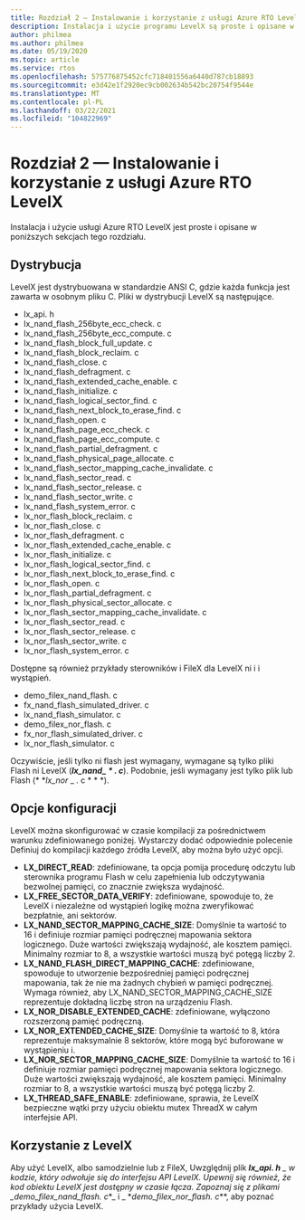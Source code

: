 ```yaml
---
title: Rozdział 2 — Instalowanie i korzystanie z usługi Azure RTO LevelX
description: Instalacja i użycie programu LevelX są proste i opisane w poniższych sekcjach tego rozdziału.
author: philmea
ms.author: philmea
ms.date: 05/19/2020
ms.topic: article
ms.service: rtos
ms.openlocfilehash: 575776875452cfc718401556a6440d787cb18893
ms.sourcegitcommit: e3d42e1f2920ec9cb002634b542bc20754f9544e
ms.translationtype: MT
ms.contentlocale: pl-PL
ms.lasthandoff: 03/22/2021
ms.locfileid: "104822969"
---
```

# <a name="chapter-2---installation-and-use-of-azure-rtos-levelx"></a>Rozdział 2 — Instalowanie i korzystanie z usługi Azure RTO LevelX

Instalacja i użycie usługi Azure RTO LevelX jest proste i opisane w poniższych sekcjach tego rozdziału.

## <a name="distribution"></a>Dystrybucja

LevelX jest dystrybuowana w standardzie ANSI C, gdzie każda funkcja jest zawarta w osobnym pliku C. Pliki w dystrybucji LevelX są następujące.
- lx_api. h
- lx_nand_flash_256byte_ecc_check. c
- lx_nand_flash_256byte_ecc_compute. c
- lx_nand_flash_block_full_update. c
- lx_nand_flash_block_reclaim. c
- lx_nand_flash_close. c
- lx_nand_flash_defragment. c  
- lx_nand_flash_extended_cache_enable. c
- lx_nand_flash_initialize. c
- lx_nand_flash_logical_sector_find. c
- lx_nand_flash_next_block_to_erase_find. c
- lx_nand_flash_open. c
- lx_nand_flash_page_ecc_check. c
- lx_nand_flash_page_ecc_compute. c  
- lx_nand_flash_partial_defragment. c
- lx_nand_flash_physical_page_allocate. c
- lx_nand_flash_sector_mapping_cache_invalidate. c
- lx_nand_flash_sector_read. c
- lx_nand_flash_sector_release. c
- lx_nand_flash_sector_write. c
- lx_nand_flash_system_error. c
- lx_nor_flash_block_reclaim. c
- lx_nor_flash_close. c
- lx_nor_flash_defragment. c  
- lx_nor_flash_extended_cache_enable. c
- lx_nor_flash_initialize. c
- lx_nor_flash_logical_sector_find. c
- lx_nor_flash_next_block_to_erase_find. c
- lx_nor_flash_open. c
- lx_nor_flash_partial_defragment. c
- lx_nor_flash_physical_sector_allocate. c
- lx_nor_flash_sector_mapping_cache_invalidate. c
- lx_nor_flash_sector_read. c
- lx_nor_flash_sector_release. c
- lx_nor_flash_sector_write. c
- lx_nor_flash_system_error. c

Dostępne są również przykłady sterowników i FileX dla LevelX ni i i wystąpień.

- demo_filex_nand_flash. c  
- fx_nand_flash_simulated_driver. c
- lx_nand_flash_simulator. c
- demo_filex_nor_flash. c  
- fx_nor_flash_simulated_driver. c
- lx_nor_flash_simulator. c

Oczywiście, jeśli tylko ni flash jest wymagany, wymagane są tylko pliki Flash ni LevelX (***lx_nand_ \* . c***). Podobnie, jeśli wymagany jest tylko plik lub Flash (* *_lx_nor_ \_ . c * * *).

## <a name="configuration-options"></a>Opcje konfiguracji

LevelX można skonfigurować w czasie kompilacji za pośrednictwem warunku zdefiniowanego poniżej. Wystarczy dodać odpowiednie polecenie Definiuj do kompilacji każdego źródła LevelX, aby można było użyć opcji.

- **LX_DIRECT_READ**: zdefiniowane, ta opcja pomija procedurę odczytu lub sterownika programu Flash w celu zapełnienia lub odczytywania bezwolnej pamięci, co znacznie zwiększa wydajność.
- **LX_FREE_SECTOR_DATA_VERIFY**: zdefiniowane, spowoduje to, że LevelX i niezależne od wystąpień logikę można zweryfikować bezpłatnie, ani sektorów.
- **LX_NAND_SECTOR_MAPPING_CACHE_SIZE**: Domyślnie ta wartość to 16 i definiuje rozmiar pamięci podręcznej mapowania sektora logicznego. Duże wartości zwiększają wydajność, ale kosztem pamięci. Minimalny rozmiar to 8, a wszystkie wartości muszą być potęgą liczby 2.
- **LX_NAND_FLASH_DIRECT_MAPPING_CACHE**: zdefiniowane, spowoduje to utworzenie bezpośredniej pamięci podręcznej mapowania, tak że nie ma żadnych chybień w pamięci podręcznej. Wymaga również, aby LX_NAND_SECTOR_MAPPING_CACHE_SIZE reprezentuje dokładną liczbę stron na urządzeniu Flash.
- **LX_NOR_DISABLE_EXTENDED_CACHE**: zdefiniowane, wyłączono rozszerzoną pamięć podręczną.
- **LX_NOR_EXTENDED_CACHE_SIZE**: Domyślnie ta wartość to 8, która reprezentuje maksymalnie 8 sektorów, które mogą być buforowane w wystąpieniu i.
- **LX_NOR_SECTOR_MAPPING_CACHE_SIZE**: Domyślnie ta wartość to 16 i definiuje rozmiar pamięci podręcznej mapowania sektora logicznego. Duże wartości zwiększają wydajność, ale kosztem pamięci. Minimalny rozmiar to 8, a wszystkie wartości muszą być potęgą liczby 2.
- **LX_THREAD_SAFE_ENABLE**: zdefiniowane, sprawia, że LevelX bezpieczne wątki przy użyciu obiektu mutex ThreadX w całym interfejsie API.

## <a name="using-levelx"></a>Korzystanie z LevelX

Aby użyć LevelX, albo samodzielnie lub z FileX, Uwzględnij plik ***lx_api. h** _ w kodzie, który odwołuje się do interfejsu API LevelX. Upewnij się również, że kod obiektu LevelX jest dostępny w czasie łącza. Zapoznaj się z plikami _*_demo_filex_nand_flash. c_*_ i _ *_demo_filex_nor_flash. c_**, aby poznać przykłady użycia LevelX.
